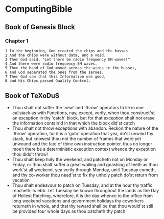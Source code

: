 # ComputingBible
## Book of Genesis Block
### Chapter 1
```
1 In the beginning, God created the chips and the busses
2 And the chips were without data, and a void.
3 Then God said, "Let there be radio frequency EM waves!"
4 And there were radio frequency EM waves.
5 Then the hand of God moved across the wires in the busses,
6 and God separated the ones from the zeroes.
7 Then God saw that this Information was good,
8 and His Chips passed Quality Control.
```

## Book of TeXoDuS
* Thou shalt not suffer the 'new' and 'throw' operators to lie in one 
callstack as with Functions, nay, except, verily, when thou construct'st 
an exception in thy 'catch' block, but for that exception shalt not erase 
the information contain'd in that which the block did'st catch
* Thou shalt not throw exceptions with abandon. Reckon the nature of the 'throw' 
operation, for it is a 'goto' operation that yea, do'st unwind thy stack, but 
knowest thou not the number of frames that were yet unwound and the fate of 
thine own instruction pointer, thus no longer moe't there be a deterministic 
execution context whence thy exception thou dids't throw!
* Thou shalt keep holy the weekend, and patcheth not on Monday or Friday, or
thou shalt suffer a great wailing and gnashing of teeth as thou work'st all
weekend, yea verily through Monday, until Tuesday cometh, and thy co-worker
thou need'st to fix thy unholy patch do'st return from vacation
* Thou shalt endeavour to patch on Tuesday, and at the hour thy traffic reacheth
its ebb. Let Tuesday be known throughout the lands as the Day of Holiest Patching,
wherefore, it is the day whence to the office from long weekend vacations and
government holidays thy coworkers returneth in whole, and that thy reward shall
be that thou would'st still be provided four whole days as thou patcheth thy patch
